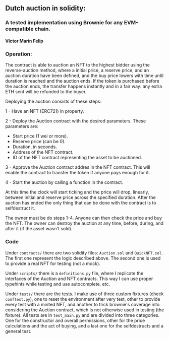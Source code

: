 ## Dutch auction in solidity:
### A tested implementation using Brownie for any EVM-compatible chain.
#### Víctor Marín Felip


### Operation:

The contract is able to auction an NFT to the highest bidder using the reverse-auction method,
where a initial price, a reserve price, and an auction duration have been defined, and the
buy price lowers with time until duration is reached and the auction ends. If the token is
purchased before the auction ends, the transfer happens instantly and in a fair way: any extra ETH sent
will be refunded to the buyer.

Deploying the auction consists of these steps:

1 - Have an NFT (ERC721) in property.

2 - Deploy the Auction contract with the desired parameters. These parameters are:
   - Start price (1 wei or more).
   - Reserve price (can be 0).
   - Duration, in seconds.
   - Address of the NFT contract.
   - ID of the NFT contract representing the asset to be auctioned.

3 - Approve the Auction contract addres in the NFT contract. This will enable the contract
to transfer the token if anyone pays enough for it.

4 - Start the auction by calling a function in the contract.

At this time the clock will start ticking and the price will drop, linearly, between
initial and reserve price across the specified duration. After the auction has ended
the only thing that can be done with the contract is to selfdestruct it.

The owner must be do steps 1-4. Anyone can then check the price and buy the NFT. The owner
can destroy the auction at any time, before, during, and after it (if the asset wasn't sold).

### Code

Under `contracts/` there are two solidity files: `Auction.sol` and `QuickNFT.sol`. The
first one represent the logic described above. The second one is used to provide a 
real NFT for testing (not a mock).

Under `scripts/` there is a `definitions.py` file, where I replicate the interfaces of the Auction and NFT contracts.
This way I can use proper typehints while testing and use autocomplete, etc.

Under `tests/` there are the tests. I make use of three custom fixtures (check `conftest.py`), one to reset the environment after very
test, other to provide every test with a minted NFT, and another to trick brownie's coverage into considering
the Auction contract, which is not otherwise used in testing (the fixture). All tests are in `test_main.py` and
are divided into three categories. One for the constructor and overall permissions, other for
the price calculations and the act of buying, and a last one for the selfdestructs and a general test.
